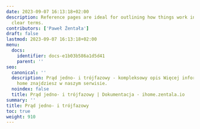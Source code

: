 ```yaml
---
date: 2023-09-07 16:13:18+02:00
description: Reference pages are ideal for outlining how things work in terse and
  clear terms.
contributors: ['Paweł Żentała']
draft: false
lastmod: 2023-09-07 16:13:18+02:00
menu:
  docs:
    identifier: docs-e1b03b586a1d5d41
    parent: ''
seo:
  canonical: ''
  description: Prąd jedno- i trójfazowy - kompleksowy opis Więcej informacji na smart
    home znajdziesz w naszym serwisie.
  noindex: false
  title: Prąd jedno- i trójfazowy | Dokumentacja - ihome.zentala.io
summary: ''
title: Prąd jedno- i trójfazowy
toc: true
weight: 910
---
```


